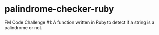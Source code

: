 palindrome-checker-ruby
=======================

FM Code Challenge #1: A function written in Ruby to detect if a string is a palindrome or not.
